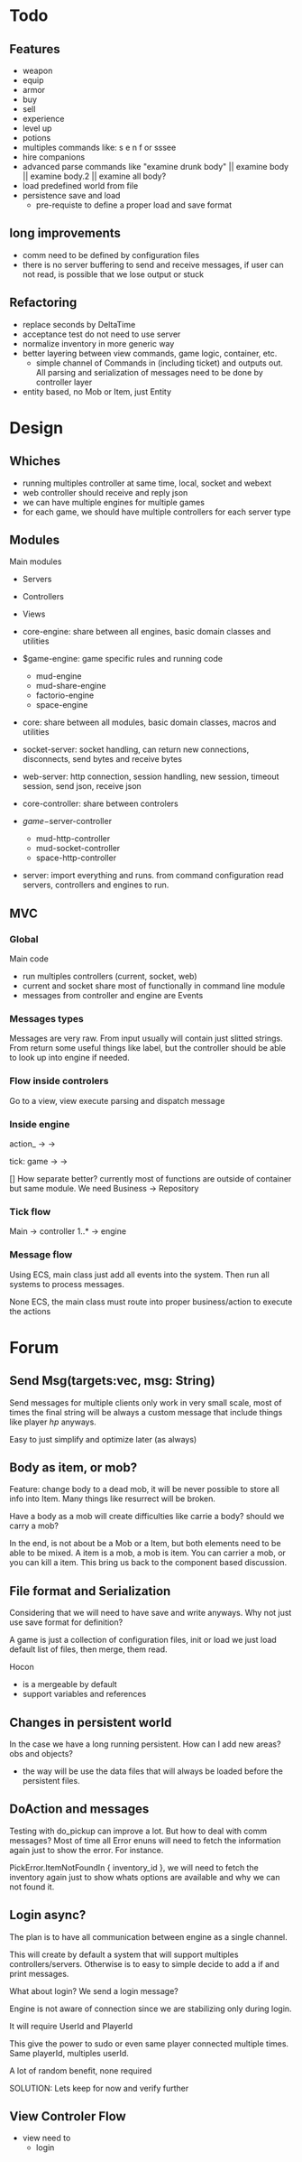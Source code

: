 # Todo

## Features

- weapon
- equip
- armor
- buy 
- sell
- experience
- level up
- potions
- multiples commands like: s e n f or sssee
- hire companions
- advanced parse commands like "examine drunk body" || examine body || examine body.2 || examine all body?
- load predefined world from file
- persistence save and load
  - pre-requiste to define a proper load and save format

## long improvements

- comm need to be defined by configuration files
- there is no server buffering to send and receive messages, if user can not read, is possible that we lose output or stuck

## Refactoring

- replace seconds by DeltaTime
- acceptance test do not need to use server
- normalize inventory in more generic way
- better layering between view commands, game logic, container, etc.
  - simple channel of Commands in (including ticket) and outputs out. All parsing and serialization of messages need to 
    be done by controller layer
- entity based, no Mob or Item, just Entity

# Design

## Whiches

- running multiples controller at same time, local, socket and webext
- web controller should receive and reply json
- we can have multiple engines for multiple games
- for each game, we should have multiple controllers for each server type

## Modules

Main modules

- Servers
- Controllers
- Views

- core-engine: share between all engines, basic domain classes and utilities
- $game-engine: game specific rules and running code
    - mud-engine
    - mud-share-engine
    - factorio-engine
    - space-engine        
- core: share between all modules, basic domain classes, macros and utilities
- socket-server: socket handling, can return new connections, disconnects, send bytes and receive bytes
- web-server: http connection, session handling, new session, timeout session, send json, receive json
- core-controller:  share between controlers
- $game-$server-controller
    - mud-http-controller
    - mud-socket-controller
    - space-http-controller
- server: import everything and runs. from command configuration read servers, controllers and engines to run.

## MVC

### Global

Main code
- run multiples controllers (current, socket, web)
- current and socket share most of functionally in command line module
- messages from controller and engine are Events

### Messages types

Messages are very raw. From input usually will contain just slitted strings. From return some useful things like label, 
but the controller should be able to look up into engine if needed.

### Flow inside controlers

Go to a view, view execute parsing and dispatch message

### Inside engine

action_<kind> -> <domain> -> <container>

tick:
game -> <domain> -> <container>

[] How separate better? currently most of functions are outside of container but same module. We need Business -> Repository


###  Tick flow

Main -> controller 1..* -> engine

### Message flow

Using ECS, main class just add all events into the system. Then run all systems  to process messages.

None ECS, the main class must route into proper business/action to execute the actions 


# Forum

## Send Msg(targets:vec<connection>, msg: String)

Send messages for multiple clients only work in very small scale, most of times the final string will be always 
a custom message that include things like player $hp$ anyways.
  
Easy to just simplify and optimize later (as always)

## Body as item, or mob?

Feature: change body to a dead mob, it will be never possible to store all info into Item. Many things like resurrect will be broken.

Have a body as a mob will create difficulties like carrie a body? should we carry a mob?

In the end, is not about be a Mob or a Item, but both elements need to be able to be mixed. A item is a mob, a mob is item. You can carrier a mob, or you can kill a item. This bring us back to the component based discussion.

## File format and Serialization

Considering that we will need to have save and write anyways. Why not just use save format for definition? 

A game is just a collection of configuration files, init or load we just load default list of files, then merge, them read.

Hocon
- is a mergeable by default
- support variables and references

## Changes in persistent world

In the case we have a long running persistent. How can I add new areas? obs and objects?
- the way will be use the data files that will always be loaded before the persistent files.

## DoAction and messages

Testing with do_pickup can improve a lot. But how to deal with comm messages? Most of time all Error enuns will need
to fetch the information again just to show the error. For instance.

PickError.ItemNotFoundIn { inventory_id }, we will need to fetch the inventory again just to show whats options
are available and why we can not found it.

## Login async?

The plan is to have all communication between engine as a single channel. 

This will create by default a system that will support multiples controllers/servers. Otherwise is to easy to simple decide to add a if and print messages.

What about login? We send a login message?

Engine is not aware of connection since we are stabilizing only during login. 

It will require UserId and PlayerId

This give the power to sudo or even same player connected multiple times. Same playerId, multiples userId.

A lot of random benefit, none required

SOLUTION: Lets keep for now and verify further

## View Controler Flow

- view need to
  - login
